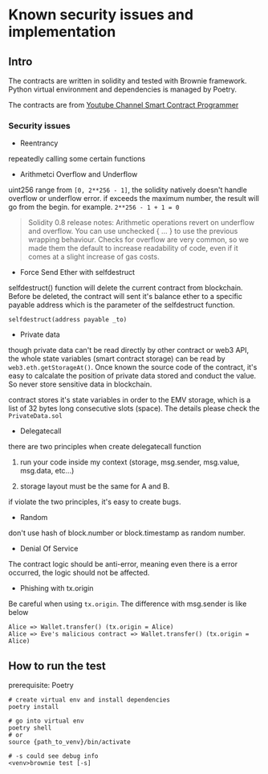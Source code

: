 # Known security issues and implementation

## Intro

The contracts are written in solidity and tested with Brownie framework. Python virtual environment and dependencies is managed by Poetry.

The contracts are from [Youtube Channel Smart Contract Programmer](https://www.youtube.com/watch?v=4Mm3BCyHtDY&list=PLO5VPQH6OWdWsCgXJT9UuzgbC8SPvTRi5)

### Security issues

- Reentrancy

repeatedly calling some certain functions

- Arithmetci Overflow and Underflow

uint256 range from `[0, 2**256 - 1]`, the solidity natively doesn't handle overflow or underflow error. if exceeds the maximum number, the result will go from the begin. for example. `2**256 - 1 + 1 = 0`

> Solidity 0.8 release notes: Arithmetic operations revert on underflow and overflow. You can use unchecked { ... } to use the previous wrapping behaviour. Checks for overflow are very common, so we made them the default to increase readability of code, even if it comes at a slight increase of gas costs.

- Force Send Ether with selfdestruct

selfdestruct() function will delete the current contract from blockchain. Before be deleted, the contract will sent it's balance ether to a specific payable address which is the parameter of the selfdestruct function.

```solidity
selfdestruct(address payable _to)
```

- Private data

though private data can't be read directly by other contract or web3 API, the whole state variables (smart contract storage) can be read by `web3.eth.getStorageAt()`. Once known the source code of the contract, it's easy to calcalate the position of private data stored and conduct the value. So never store sensitive data in blockchain. 

contract stores it's state variables in order to the EMV storage, which is a list of 32 bytes long consecutive slots (space). The details please check the `PrivateData.sol` 

- Delegatecall

there are two principles when create delegatecall function

1. run your code inside my context (storage, msg.sender, msg.value, msg.data, etc...)

2. storage layout must be the same for A and B.

if violate the two principles, it's easy to create bugs. 

- Random

don't use hash of block.number or block.timestamp as random number. 

- Denial Of Service

The contract logic should be anti-error, meaning even there is a error occurred, the logic should not be affected. 

- Phishing with tx.origin

Be careful when using `tx.origin`. The difference with msg.sender is like below

```
Alice => Wallet.transfer() (tx.origin = Alice)
Alice => Eve's malicious contract => Wallet.transfer() (tx.origin = Alice)
```

## How to run the test

prerequisite: Poetry

```
# create virtual env and install dependencies
poetry install

# go into virtual env 
poetry shell
# or
source {path_to_venv}/bin/activate
```

```
# -s could see debug info
<venv>brownie test [-s]
```
